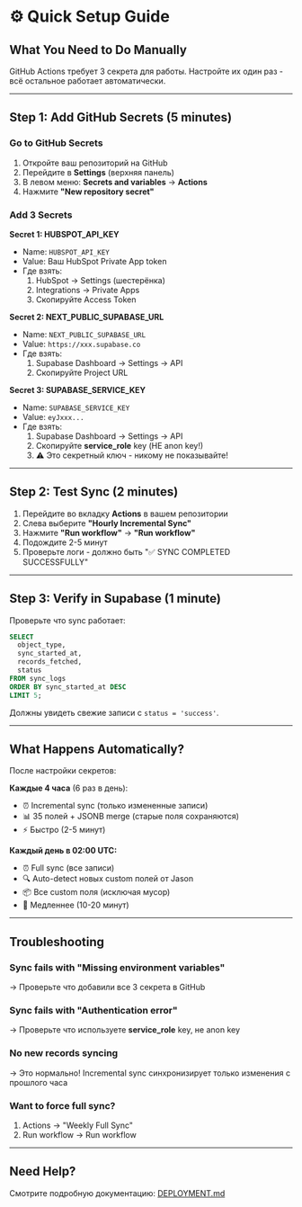 # ⚙️ Quick Setup Guide

## What You Need to Do Manually

GitHub Actions требует 3 секрета для работы. Настройте их один раз - всё остальное работает автоматически.

---

## Step 1: Add GitHub Secrets (5 minutes)

### Go to GitHub Secrets

1. Откройте ваш репозиторий на GitHub
2. Перейдите в **Settings** (верхняя панель)
3. В левом меню: **Secrets and variables** → **Actions**
4. Нажмите **"New repository secret"**

### Add 3 Secrets

**Secret 1: HUBSPOT_API_KEY**
- Name: `HUBSPOT_API_KEY`
- Value: Ваш HubSpot Private App token
- Где взять:
  1. HubSpot → Settings (шестерёнка)
  2. Integrations → Private Apps
  3. Скопируйте Access Token

**Secret 2: NEXT_PUBLIC_SUPABASE_URL**
- Name: `NEXT_PUBLIC_SUPABASE_URL`
- Value: `https://xxx.supabase.co`
- Где взять:
  1. Supabase Dashboard → Settings → API
  2. Скопируйте Project URL

**Secret 3: SUPABASE_SERVICE_KEY**
- Name: `SUPABASE_SERVICE_KEY`
- Value: `eyJxxx...`
- Где взять:
  1. Supabase Dashboard → Settings → API
  2. Скопируйте **service_role** key (НЕ anon key!)
  3. ⚠️ Это секретный ключ - никому не показывайте!

---

## Step 2: Test Sync (2 minutes)

1. Перейдите во вкладку **Actions** в вашем репозитории
2. Слева выберите **"Hourly Incremental Sync"**
3. Нажмите **"Run workflow"** → **"Run workflow"**
4. Подождите 2-5 минут
5. Проверьте логи - должно быть "✅ SYNC COMPLETED SUCCESSFULLY"

---

## Step 3: Verify in Supabase (1 minute)

Проверьте что sync работает:

```sql
SELECT
  object_type,
  sync_started_at,
  records_fetched,
  status
FROM sync_logs
ORDER BY sync_started_at DESC
LIMIT 5;
```

Должны увидеть свежие записи с `status = 'success'`.

---

## What Happens Automatically?

После настройки секретов:

**Каждые 4 часа** (6 раз в день):
- ⏰ Incremental sync (только измененные записи)
- 📊 35 полей + JSONB merge (старые поля сохраняются)
- ⚡ Быстро (2-5 минут)

**Каждый день в 02:00 UTC:**
- ⏰ Full sync (все записи)
- 🔍 Auto-detect новых custom полей от Jason
- 📦 Все custom поля (исключая мусор)
- 🐌 Медленнее (10-20 минут)

---

## Troubleshooting

### Sync fails with "Missing environment variables"
→ Проверьте что добавили все 3 секрета в GitHub

### Sync fails with "Authentication error"
→ Проверьте что используете **service_role** key, не anon key

### No new records syncing
→ Это нормально! Incremental sync синхронизирует только изменения с прошлого часа

### Want to force full sync?
1. Actions → "Weekly Full Sync"
2. Run workflow → Run workflow

---

## Need Help?

Смотрите подробную документацию: [DEPLOYMENT.md](./DEPLOYMENT.md)
